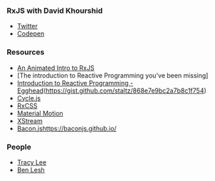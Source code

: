 ### RxJS with David Khourshid

- [Twitter](https://twitter.com/DavidKPiano)
- [Codepen](https://codepen.io/davidkpiano/)

### Resources

- [An Animated Intro to RxJS](https://css-tricks.com/animated-intro-rxjs/)
- [The introduction to Reactive Programming you've been missing]
- [Introduction to Reactive Programming - Egghead](https://egghead.io/courses/introduction-to-reactive-programming)(https://gist.github.com/staltz/868e7e9bc2a7b8c1f754)
- [Cycle.js](https://cycle.js.org/)
- [RxCSS](https://github.com/davidkpiano/RxCSS)
- [Material Motion](https://github.com/material-motion)
- [XStream](https://github.com/staltz/xstream)
- [Bacon.js]()https://baconjs.github.io/

### People

- [Tracy Lee](https://twitter.com/ladyleet)
- [Ben Lesh](https://twitter.com/BenLesh)
